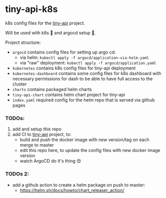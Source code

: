 # tiny-api-k8s
k8s config files for the [tiny-api](https://github.com/2beens/tiny-api) project.

Will be used with k8s 🚢 and argocd setup 🦑.

Project structure:
 - `argocd` contains config files for setting up argo cd:
    - via helm: `kubectl apply -f argocd/application-via-helm.yaml`
    - via "raw" deployment: `kubectl apply -f argocd/application.yaml`
 - `kubernetes` contains k8s config files for tiny-api deployment
 - `kubernetes-dashboard` contains some config files for k8s dashboard with necessary permissions for dash to be able to have full access to the cluster
 - `charts` contains packaged helm charts
 - `tiny-api-chart` contains helm chart project for tiny-api
 - `index.yaml` required config for the helm repo that is served via github pages

### TODOs:
 1. add and setup this repo 
 2. add CI to [tiny-api](https://github.com/2beens/tiny-api) project, to:
    - build and push the docker image with new version/tag on each merge to master
    - edit this repo here, to update the config files with new docker image version
    - watch ArgoCD do it's thing 😍

### TODOs 2:
 - add a github action to create a helm package on push to master:
   - https://helm.sh/docs/howto/chart_releaser_action/
